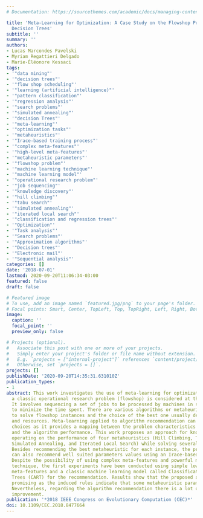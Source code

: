 ```yaml
---
# Documentation: https://sourcethemes.com/academic/docs/managing-content/

title: 'Meta-Learning for Optimization: A Case Study on the Flowshop Problem Using
  Decision Trees'
subtitle: ''
summary: ''
authors:
- Lucas Marcondes Pavelski
- Myriam Regattieri Delgado
- Marie-Éléonore Kessaci
tags:
- '"data mining"'
- '"decision trees"'
- '"flow shop scheduling"'
- '"learning (artificial intelligence)"'
- '"pattern classification"'
- '"regression analysis"'
- '"search problems"'
- '"simulated annealing"'
- '"decision Trees"'
- '"meta-learning"'
- '"optimization tasks"'
- '"metaheuristics"'
- '"Irace-based training process"'
- '"complex meta-features"'
- '"high-level meta-features"'
- '"metaheuristic parameters"'
- '"flowshop problem"'
- '"machine learning technique"'
- '"machine learning model"'
- '"operational research problem"'
- '"job sequencing"'
- '"knowledge discovery"'
- '"hill climbing"'
- '"tabu search"'
- '"simulated annealing"'
- '"iterated local search"'
- '"classification and regression trees"'
- '"Optimization"'
- '"Task analysis"'
- '"Search problems"'
- '"Approximation algorithms"'
- '"Decision trees"'
- '"Electronic mail"'
- '"Sequential analysis"'
categories: []
date: '2018-07-01'
lastmod: 2020-09-20T11:06:34-03:00
featured: false
draft: false

# Featured image
# To use, add an image named `featured.jpg/png` to your page's folder.
# Focal points: Smart, Center, TopLeft, Top, TopRight, Left, Right, BottomLeft, Bottom, BottomRight.
image:
  caption: ''
  focal_point: ''
  preview_only: false

# Projects (optional).
#   Associate this post with one or more of your projects.
#   Simply enter your project's folder or file name without extension.
#   E.g. `projects = ["internal-project"]` references `content/project/deep-learning/index.md`.
#   Otherwise, set `projects = []`.
projects: []
publishDate: '2020-09-20T14:35:31.631010Z'
publication_types:
- 1
abstract: This work investigates the use of meta-learning for optimization tasks when
  a classic operational research problem (flowshop) is considered at the base level.
  It involves sequencing a set of jobs to be processed by machines in series aiming
  to minimize the time spent. There are various algorithms or metaheuristics proposed
  to solve flowshop instances and the choice of the best one usually demands time
  and resources. Meta-learning applied to algorithm recommendation can simulate specialists'
  choices as it provides a mapping between the problem characteristics (called meta-features)
  and the algorithm performance. This work proposes an approach for knowledge discovery
  operating on the performance of four metaheuristics (Hill Climbing, Tabu Search,
  Simulated Annealing, and Iterated Local Search) while solving several flowshop instances.
  Besides recommending the best metaheuristic for each instance, the proposed approach
  can also recommend well suited parameters values using an Irace-based training process.
  Despite the possibility of using complex meta-features and powerful machine learning
  technique, the first experiments have been conducted using simple low and high-level
  meta-features and a classic machine learning model called Classification and Regression
  Trees (CART) for the recommendation. Results show that the proposed approach is
  promising as the induced rules indicate that some metaheuristic parameters are preferable.
  Nevertheless, regarding the algorithm recommendation there is a lot of room for
  improvement.
publication: '*2018 IEEE Congress on Evolutionary Computation (CEC)*'
doi: 10.1109/CEC.2018.8477664
---
```

